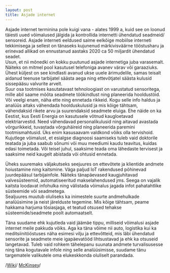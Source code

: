 ```yaml
---
layout: post
title: Asjade internet
---
```


Asjade internet terminina pole kuigi vana - alates 1999 a, kuid see on loonud täiesti uued võimalused jälgida ja kontrollida internetti ühendatud seadmeid/ sensoreid. Asjade interneti eeldused saime eelkõige mobiilse interneti tekkimisega ja sellest on tänaseks kujunenud märkivisväärne tööstusharu ja erinevad allikad on ennustanud aastaks 2020 ca 50 miljardit ühendatud seadet.  
Usun, et nii mõnedki on kokku puutunud asjade internetiga juba varasemalt. Näiteks on mitmel pool kasutusel telefoniga avanev värav või garaaziuks. Ühest küljest on see kindlasti avanud ukse uuele ärimudelile, samas teisalt aidanud teenuse tarbijatel säästa aega ning ettevõtjatel säästa kulusid sissepääsu valvurite arvelt.  
Suur osa tootmises kasutatavast tehnoloogiast on varustatud sensoritega, mille abil saame mõõta seadmete töökindlust ning planeerida hooldustöid. Või veelgi enam, näha ette ning ennetada rikkeid. Kogu selle info haldus ja analüüs aitaks vähendada hoolduskulusid ja mis kõige tähtsam, vähendaksid rikete arvu ja suurendaksid seadmete eluiga.
Ehe näide on ka Eestist, kus Eesti Energia on kasutusele võtnud kaugloetavad elektriarvestid. Need vähendavad personalikulusid ning aitavad avastada võrgurikkeid, tuvastada võrguhäireid ning planeerida paremini tootmismahtusid.
Üks enim kasusaavam valdkond võiks olla tervishoid. Kujutlege võimalust, et esialgse diagnoosi saamiseks tuleb vaid doktorile teatada ja juba saabub sõnumi või muu meediumi kaudu teavitus, kuidas edasi toimetada. Või teisel juhul, saaksime teada oma lähedaste tervisest ja saaksime neid kaugelt abistada või ohtusid ennetada.

Üheks suuremaks väljakutseks seejuures on ettevõtete ja klientide andmete hoiustamine ning kaitsmine. Väga paljud IoT rakendused põhinevad juurdepääsul tarbijainfole. Näiteks tänapäevased kaugjuhitavad valvesüsteemid, automatiseeritud makselahendused jms. Seega on vajalik kaitsta loodavat infohulka ning välistada võimalus jagada infot pahatahtlike süsteemide või seadmetega.  
Sealjuures muutub oluliseks ka inimestele suurte andmehulkade analüüsimine ja neist järelduste tegemine. Mis kõige tähtsam, peame hakkama harjuma tõsiasjaga, et teatud otsused tehakse süsteemide/seadmete poolt automaatselt.

Täna suudame ehk kujutleda vaid jäämäe tippu, milliseid võimalusi asjade internet meile pakkuda võiks. Aga ka täna võime nii auto, logistika kui ka meditsiinitööstuses näha esimesi vilju ja ettevõtteid, mis läbi ühendatud sensorite ja seadmete meie igapäevatööd lihtsustavad ja ehk ka otsuseid langetavad. Tuleb vaid rohkem tähelepanu suunata andmete turvalisusesse ning täna kogutavale infole ning selle analüüsimisse, suudame tänu targematele valikutele oma elukeskkonda oluliselt parandada.

/[Wiki](https://en.wikipedia.org/wiki/Internet_of_Things)/ [McKinsey](http://www.mckinsey.com/insights/mgi/in_the_news/by_2025_internet_of_things_applications_could_have_11_trillion_impact)/
